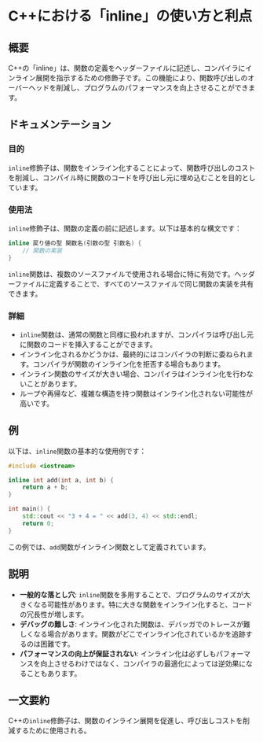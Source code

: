 <!--
Meta Description: # C++における「inline」の使い方と利点 ## 概要 C++の「inline」は、関数の定義をヘッダーファイルに記述し、コンパイラにインライン展開を指示するための修飾子です。この機能により、関数呼び出しのオーバーヘッドを削減し、プログラムのパフォーマンスを向上させることができます。 ## ド...
Meta Keywords: inline, int, 修飾子は, add, cpp
-->

# C++における「inline」の使い方と利点

## 概要
C++の「inline」は、関数の定義をヘッダーファイルに記述し、コンパイラにインライン展開を指示するための修飾子です。この機能により、関数呼び出しのオーバーヘッドを削減し、プログラムのパフォーマンスを向上させることができます。

## ドキュメンテーション
### 目的
`inline`修飾子は、関数をインライン化することによって、関数呼び出しのコストを削減し、コンパイル時に関数のコードを呼び出し元に埋め込むことを目的としています。

### 使用法
`inline`修飾子は、関数の定義の前に記述します。以下は基本的な構文です：

```cpp
inline 戻り値の型 関数名(引数の型 引数名) {
    // 関数の実装
}
```

`inline`関数は、複数のソースファイルで使用される場合に特に有効です。ヘッダーファイルに定義することで、すべてのソースファイルで同じ関数の実装を共有できます。

### 詳細
- `inline`関数は、通常の関数と同様に扱われますが、コンパイラは呼び出し元に関数のコードを挿入することができます。
- インライン化されるかどうかは、最終的にはコンパイラの判断に委ねられます。コンパイラが関数のインライン化を拒否する場合もあります。
- インライン関数のサイズが大きい場合、コンパイラはインライン化を行わないことがあります。
- ループや再帰など、複雑な構造を持つ関数はインライン化されない可能性が高いです。

## 例
以下は、`inline`関数の基本的な使用例です：

```cpp
#include <iostream>

inline int add(int a, int b) {
    return a + b;
}

int main() {
    std::cout << "3 + 4 = " << add(3, 4) << std::endl;
    return 0;
}
```

この例では、`add`関数がインライン関数として定義されています。

## 説明
- **一般的な落とし穴**: `inline`関数を多用することで、プログラムのサイズが大きくなる可能性があります。特に大きな関数をインライン化すると、コードの冗長性が増します。
- **デバッグの難しさ**: インライン化された関数は、デバッガでのトレースが難しくなる場合があります。関数がどこでインライン化されているかを追跡するのは困難です。
- **パフォーマンスの向上が保証されない**: インライン化は必ずしもパフォーマンスを向上させるわけではなく、コンパイラの最適化によっては逆効果になることもあります。

## 一文要約
C++の`inline`修飾子は、関数のインライン展開を促進し、呼び出しコストを削減するために使用される。
